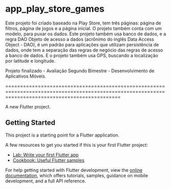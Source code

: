 # app_play_store_games

Este projeto foi criado baseado na Play Store, tem três páginas: página de filtros, página de jogos e a página inicial. O projeto também conta com um modelo, para puxar os dados. Este projeto também usa banco de dados, e a regra DAO Objeto de acesso a dados (acrônimo do inglês Data Access Object - DAO), é um padrão para aplicações que utilizam persistência de dados, onde tem a separação das regras de negócio das regras de acesso a banco de dados. E o projeto também usa GPS, buscando a localização por latitude e longitude. 

Projeto finalizado - Avaliação Segundo Bimestre - Desenvolvimento de Aplicativos Móveis.

===================================================================================================================================================

A new Flutter project.

## Getting Started

This project is a starting point for a Flutter application.

A few resources to get you started if this is your first Flutter project:

- [Lab: Write your first Flutter app](https://docs.flutter.dev/get-started/codelab)
- [Cookbook: Useful Flutter samples](https://docs.flutter.dev/cookbook)

For help getting started with Flutter development, view the
[online documentation](https://docs.flutter.dev/), which offers tutorials,
samples, guidance on mobile development, and a full API reference.
